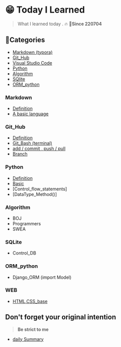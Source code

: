 # 😁 Today I Learned 

> What I learned today . 🔥						🌈**Since 220704**



## 🌈Categories

- [Markdown (typora)](#Markdown)
- [Git_Hub](#Git_Hub)
- [Visual Studio Code](#Visual_Studio_Code)
- [Python](#Python)
- [Algorithm](#Algorithm)
- [SQlite](#SQlite)
- [ORM_python](#ORM_python)

### Markdown

- [Definition](https://github.com/midhyun/TIL/blob/master/Markdown/Definition.md)
- [A basic language](https://github.com/midhyun/TIL/blob/master/Markdown/A_basic_language.md)

### Git_Hub

- [Definition](https://github.com/midhyun/TIL/blob/master/Git_Hub/Definition.md)
- [Git_Bash (terminal)](https://github.com/midhyun/TIL/blob/master/Git_Hub/Git_bash(terminal).md)
- [add / commit , push / pull](https://github.com/midhyun/TIL/blob/master/Git_Hub/Add_commit.md)
- [Branch](https://github.com/midhyun/TIL/blob/master/Git_Hub/branch.md)

### Python

- [Definition](https://github.com/midhyun/TIL/blob/master/Python/Definition.md)
- [Basic](https://github.com/midhyun/TIL/blob/master/Python/Basic.md)
- [Control_flow_statements]
- [DataType_Method()]

### Algorithm

- BOJ
- Programmers
- SWEA





### SQLite

- Control_DB

### ORM_python

- Django_ORM (import Model)

### WEB

- [HTML,CSS_base](https://github.com/midhyun/TIL/tree/master/Web)





## Don't forget your original intention

> **Be strict to me**

- [daily Summary](./DailySum)
